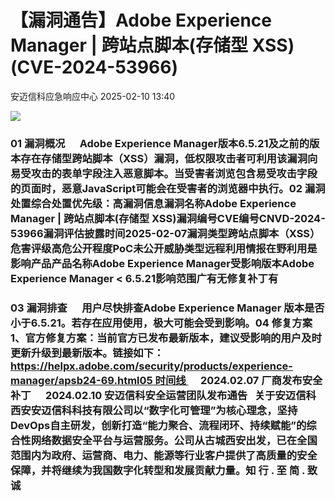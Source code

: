 #  【漏洞通告】Adobe Experience Manager | 跨站点脚本(存储型 XSS)(CVE-2024-53966)   
 安迈信科应急响应中心   2025-02-10 13:40  
  
![](https://mmbiz.qpic.cn/mmbiz_png/tdibEPWdubQUgErMslSgzVibGKdSFkWPTbTgu83UTXdNYm7eOxRSmuNmOjUIxdicy73wTLufCMnbs6CAsc3uicJUcg/640?wx_fmt=png "")  
### 01 漏洞概况      Adobe Experience Manager版本6.5.21及之前的版本存在存储型跨站脚本（XSS）漏洞，低权限攻击者可利用该漏洞向易受攻击的表单字段注入恶意脚本。当受害者浏览包含易受攻击字段的页面时，恶意JavaScript可能会在受害者的浏览器中执行。02 漏洞处置综合处置优先级：高漏洞信息漏洞名称Adobe Experience Manager | 跨站点脚本(存储型 XSS)漏洞编号CVE编号CNVD-2024-53966‍漏洞评估披露时间2025-02-07漏洞类型跨站点脚本（XSS）危害评级高危公开程度PoC未公开威胁类型远程利用情报在野利用是影响产品产品名称Adobe Experience Manager受影响版本Adobe Experience Manager < 6.5.21影响范围广有无修复补丁有  
### 03 漏洞排查      用户尽快排查Adobe Experience Manager 版本是否小于6.5.21。若存在应用使用，极大可能会受到影响。04 修复方案1、官方修复方案：当前官方已发布最新版本，建议受影响的用户及时更新升级到最新版本。链接如下：https://helpx.adobe.com/security/products/experience-manager/apsb24-69.html05 时间线      2024.02.07 厂商发布安全补丁      2024.02.10 安迈信科安全运营团队发布通告   关于安迈信科西安安迈信科科技有限公司以“数字化可管理”为核心理念，坚持DevOps自主研发，创新打造“能力聚合、流程闭环、持续赋能”的综合性网络数据安全平台与运营服务。公司从古城西安出发，已在全国范围内为政府、运营商、电力、能源等行业客户提供了高质量的安全保障，并将继续为我国数字化转型和发展贡献力量。知 行 . 至 简 . 致 诚  
  
  
